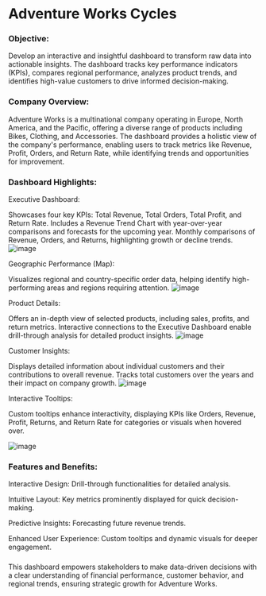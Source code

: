 # Adventure Works Cycles


### Objective:

Develop an interactive and insightful dashboard to transform raw data into actionable insights. The dashboard tracks key performance indicators (KPIs), compares regional performance, analyzes product trends, and identifies high-value customers to drive informed decision-making.

### Company Overview:
Adventure Works is a multinational company operating in Europe, North America, and the Pacific, offering a diverse range of products including Bikes, Clothing, and Accessories. The dashboard provides a holistic view of the company's performance, enabling users to track metrics like Revenue, Profit, Orders, and Return Rate, while identifying trends and opportunities for improvement.

### Dashboard Highlights:

Executive Dashboard:

Showcases four key KPIs: Total Revenue, Total Orders, Total Profit, and Return Rate.
Includes a Revenue Trend Chart with year-over-year comparisons and forecasts for the upcoming year.
Monthly comparisons of Revenue, Orders, and Returns, highlighting growth or decline trends.
![image](https://github.com/user-attachments/assets/2d853a45-ac6b-45b2-bf27-9df1cea2892d)

Geographic Performance (Map):

Visualizes regional and country-specific order data, helping identify high-performing areas and regions requiring attention.
![image](https://github.com/user-attachments/assets/89a2fb6a-3127-4362-8b9a-483647adba6c)

Product Details:

Offers an in-depth view of selected products, including sales, profits, and return metrics.
Interactive connections to the Executive Dashboard enable drill-through analysis for detailed product insights.
![image](https://github.com/user-attachments/assets/05649d79-2b9a-4743-8618-b57dfe80414a)

Customer Insights:

Displays detailed information about individual customers and their contributions to overall revenue.
Tracks total customers over the years and their impact on company growth.
![image](https://github.com/user-attachments/assets/b9af718b-ab3b-418a-9b25-e236dd546136)

Interactive Tooltips:

Custom tooltips enhance interactivity, displaying KPIs like Orders, Revenue, Profit, Returns, and Return Rate for categories or visuals when hovered over.

![image](https://github.com/user-attachments/assets/c9a76db3-94f2-4b43-89ba-bfec6f841202)

### Features and Benefits:

Interactive Design: Drill-through functionalities for detailed analysis.

Intuitive Layout: Key metrics prominently displayed for quick decision-making.

Predictive Insights: Forecasting future revenue trends.

Enhanced User Experience: Custom tooltips and dynamic visuals for deeper engagement.

###

This dashboard empowers stakeholders to make data-driven decisions with a clear understanding of financial performance, customer behavior, and regional trends, ensuring strategic growth for Adventure Works.

